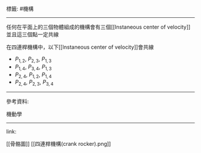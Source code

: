 標籤: #機構 

---

任何在平面上的三個物體組成的機構會有三個[[Instaneous center of velocity]]並且這三個點一定共線

在四連桿機構中，以下[[Instaneous center of velocity]]會共線

- $P_{1, 2}$, $P_{2, 3}$, $P_{1, 3}$
- $P_{1, 4}$, $P_{3, 4}$, $P_{1, 3}$
- $P_{2, 4}$, $P_{1, 2}$, $P_{1, 4}$
- $P_{2, 4}$, $P_{2, 3}$, $P_{3, 4}$

---

參考資料:

機動學

---

link:

[[骨骼圖]]
[[四連桿機構(crank rocker).png]]